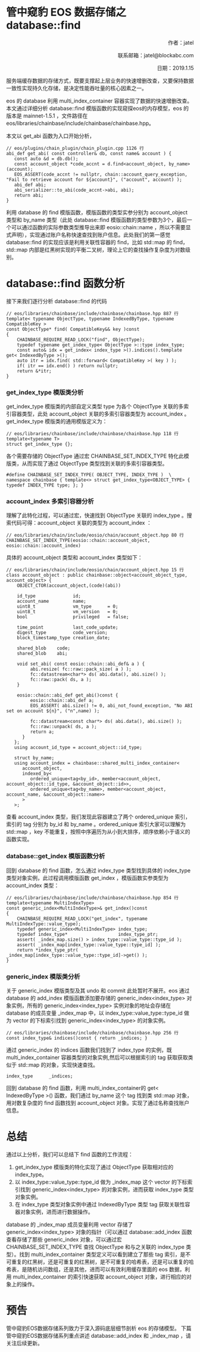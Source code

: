 



# 管中窥豹 EOS 数据存储之 database::find

<p align="right">作者：jatel</p>

<p align="right">联系邮箱：jatel@blockabc.com</p>

<p align="right">日期：2019.1.15</p>





服务端缓存数据的存储方式，既要支撑起上层业务的快速增删改查，又要保持数据一致性实现持久化存储，是决定性能吞吐量的核心因素之一。

eos 的 database 利用 multi_index_container 容器实现了数据的快速增删改查。本文通过详细分析 database::find 模版函数的实现窥探eos的内存模型，eos 的版本是 mainnet-1.5.1 ，文件路径在 eos/libraries/chainbase/include/chainbase/chainbase.hpp。

本文以 get_abi 函数为入口开始分析，
```
// eos/plugins/chain_plugin/chain_plugin.cpp 1126 行
abi_def get_abi( const controller& db, const name& account ) {
   const auto &d = db.db();
   const account_object *code_accnt = d.find<account_object, by_name>(account);
   EOS_ASSERT(code_accnt != nullptr, chain::account_query_exception, "Fail to retrieve account for ${account}", ("account", account) );
   abi_def abi;
   abi_serializer::to_abi(code_accnt->abi, abi);
   return abi;
}
```
利用 database 的 find 模版函数，模版函数的类型实参分别为 account_object 类型和 by_name 类型（此处 database::find 模版函数的类型参数为3个，最后一个可以通过函数的实际参数类型推导出来即 eosio::chain::name ，所以不需要显式声明），实现通过账户名称快速查找到账户信息。此处我们的第一感觉 database::find 的实现应该是利用关联性容器的 find，比如 std::map 的 find，std::map 内部是红黑树实现的平衡二叉树，理论上它的查找操作复杂度为对数级别。
# database::find 函数分析
接下来我们逐行分析 database::find 的代码
```
// eos/libraries/chainbase/include/chainbase/chainbase.hpp 887 行
template< typename ObjectType, typename IndexedByType, typename CompatibleKey >
const ObjectType* find( CompatibleKey&& key )const
{
    CHAINBASE_REQUIRE_READ_LOCK("find", ObjectType);
    typedef typename get_index_type< ObjectType >::type index_type;
    const auto& idx = get_index< index_type >().indices().template get< IndexedByType >();
    auto itr = idx.find( std::forward< CompatibleKey >( key ) );
    if( itr == idx.end() ) return nullptr;
    return &*itr;
}
```
### get_index_type 模版类分析
get_index_type 模版类的内部自定义类型 type 为各个 ObjectType 关联的多索引容器类型，此处 account_object 关联的多索引容器类型为 account_index 。get_index_type 模版类的通用模版定义为：
```
// eos/libraries/chainbase/include/chainbase/chainbase.hpp 118 行
template<typename T>
struct get_index_type {};
```
各个需要存储的 ObjectType 通过宏 CHAINBASE_SET_INDEX_TYPE 特化此模版类，从而实现了通过 ObjectType 类型找到关联的多索引容器类型。
```
#define CHAINBASE_SET_INDEX_TYPE( OBJECT_TYPE, INDEX_TYPE )  \
namespace chainbase { template<> struct get_index_type<OBJECT_TYPE> { typedef INDEX_TYPE type; }; }
```
### account_index 多索引容器分析
理解了此特化过程，可以通过宏，快速找到 ObjectType 关联的 index_type 。搜索代码可得：account_object 关联的类型为 account_index ：
```
// eos/libraries/chain/include/eosio/chain/account_object.hpp 80 行
CHAINBASE_SET_INDEX_TYPE(eosio::chain::account_object, eosio::chain::account_index)
```
具体的 account_object 类型和 account_index 类型如下：
```
// eos/libraries/chain/include/eosio/chain/account_object.hpp 15 行
class account_object : public chainbase::object<account_object_type, account_object> {
    OBJECT_CTOR(account_object,(code)(abi))

    id_type              id;
    account_name         name;
    uint8_t              vm_type      = 0;
    uint8_t              vm_version   = 0;
    bool                 privileged   = false;

    time_point           last_code_update;
    digest_type          code_version;
    block_timestamp_type creation_date;

    shared_blob    code;
    shared_blob    abi;

    void set_abi( const eosio::chain::abi_def& a ) {
         abi.resize( fc::raw::pack_size( a ) );
         fc::datastream<char*> ds( abi.data(), abi.size() );
         fc::raw::pack( ds, a );
    }

    eosio::chain::abi_def get_abi()const {
         eosio::chain::abi_def a;
         EOS_ASSERT( abi.size() != 0, abi_not_found_exception, "No ABI set on account ${n}", ("n",name) );

         fc::datastream<const char*> ds( abi.data(), abi.size() );
         fc::raw::unpack( ds, a );
         return a;
      }
   };
   using account_id_type = account_object::id_type;

   struct by_name;
   using account_index = chainbase::shared_multi_index_container<
      account_object,
      indexed_by<
         ordered_unique<tag<by_id>, member<account_object, account_object::id_type, &account_object::id>>,
         ordered_unique<tag<by_name>, member<account_object, account_name, &account_object::name>>
      >
   >;
```
查看 account_index 类型，我们发现此容器建立了两个 ordered_unique 索引，索引的 tag 分别为 by_id 和 by_name 。ordered_unique 索引大家可以理解为 std::map ，key 不能重复，按照中序遍历为从小到大排序，顺序依赖小于语义的函数实现。
### database::get_index 模版函数分析

回到 database 的 find 函数，怎么通过 index_type 类型找到具体的 index_type 类型对象实例，此过程调用模版函数 get_index ，模版函数实参类型为 account_index 类型：
```
// eos/libraries/chainbase/include/chainbase/chainbase.hpp 854 行
template<typename MultiIndexType>
const generic_index<MultiIndexType>& get_index()const
{
    CHAINBASE_REQUIRE_READ_LOCK("get_index", typename MultiIndexType::value_type);
    typedef generic_index<MultiIndexType> index_type;
    typedef index_type*                   index_type_ptr;
    assert( _index_map.size() > index_type::value_type::type_id );
    assert( _index_map[index_type::value_type::type_id] );
    return *index_type_ptr( _index_map[index_type::value_type::type_id]->get() );
}
```
### generic_index 模版类分析
关于 generic_index 模版类型及其 undo 和 commit 此处暂时不展开。eos 通过 database 的 add_index 模版函数添加要存储的 generic_index<index_type> 对象实例，所有的 generic_index<index_type> 实例对象的地址会存储在 database 的成员变量  _index_map 中，以 index_type::value_type::type_id 做为 vector 的下标索引找到 generic_index<index_type> 的对象实例。
```
// eos/libraries/chainbase/include/chainbase/chainbase.hpp 256 行
const index_type& indices()const { return _indices; }
```
通过 generic_index 的 indices 函数我们找到了 index_type 的实例，既 multi_index_container 容器类型的对象实例,然后可以根据索引的 tag 获取获取类似于 std::map 的对象，实现快速查找。
```
index_type      _indices;
```
回到 database 的 find 函数，利用 multi_index_container的 get< IndexedByType >() 函数，我们通过 by_name 这个 tag 找到类 std::map 对象，用对数复杂度的 find 函数找到 account_object 对象。实现了通过名称查找账户信息。
# 总结
通过以上分析，我们可以总结下 find 函数的工作流程：
1. get_index_type 模版类的特化实现了通过 ObjectType 获取相对应的 index_type。
2. 以 index_type::value_type::type_id 做为 _index_map 这个 vector 的下标索引找到 generic_index<index_type> 的对象实例，进而获取 index_type 类型对象实例。
3. 在 index_type 类型对象实例中通过 IndexedByType 类型 tag 获取关联性容器对象实例，进而进行数据操作。

database 的 _index_map 成员变量利用 vector 存储了 generic_index<index_type> 对象的指针（可以通过 database::add_index 函数查看存储了那些 generic_index 对象，可以通过宏 CHAINBASE_SET_INDEX_TYPE 查找 ObjectType 和与之关联的 index_type 类型）。找到 multi_index_container 类型定义可以看到建立了那些 tag 索引，是不可重复的红黑树，还是可重复的红黑树，是不可重复的哈希表，还是可以重复的哈希表，是随机访问数组，还是其他，进而可以有效利用缓存里面的 eos 数据，利用 multi_index_container 的索引快速获取 account_object 对象，进行相应的对象上的操作。
# 预告
管中窥豹EOS数据存储系列致力于深入源码底层细节剖析 eos 的存储模型。
下篇管中窥豹EOS数据存储系列重点讲述 database::add_index 和 _index_map ，请关注后续更新。
# 
